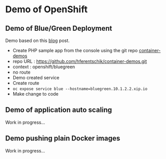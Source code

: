 # Demo of OpenShift

## Demo of Blue/Green Deployment

Demo based on this [blog](https://blog.openshift.com/openshift-3-demo-part-10-blue-green-deployments)
post.

* Create PHP sample app from the console using the git repo
  [container-demos](https://github.com/hferentschik/container-demos.git)
 * repo URL : https://github.com/hferentschik/container-demos.git
 * context  : openshift/bluegreen
 * no route
* Demo created service
* Create route
 * `oc expose service blue --hostname=bluegreen.10.1.2.2.xip.io`
* Make change to code


## Demo of application auto scaling

Work in progress...

## Demo pushing plain Docker images

Work in progress...
